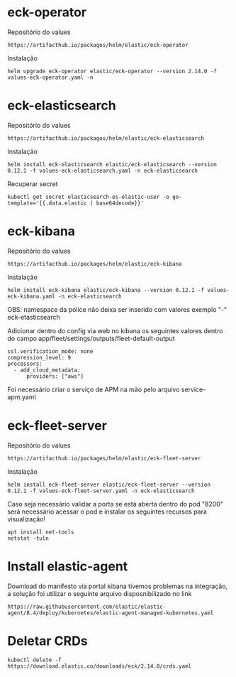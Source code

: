 # eck-operator

Repositório do values 
```
https://artifacthub.io/packages/helm/elastic/eck-operator
```
Instalação
```
helm upgrade eck-operator elastic/eck-operator --version 2.14.0 -f values-eck-operator.yaml -n 
```
# eck-elasticsearch

Repositório do values 
```
https://artifacthub.io/packages/helm/elastic/eck-elasticsearch
```

Instalação
```
helm install eck-elasticsearch elastic/eck-elasticsearch --version 0.12.1 -f values-eck-elasticsearch.yaml -n eck-elasticsearch
```
Recuperar secret
```
kubectl get secret elasticsearch-es-elastic-user -o go-template='{{.data.elastic | base64decode}}'
```

# eck-kibana 

Repositório do values 
```
https://artifacthub.io/packages/helm/elastic/eck-kibana
```
Instalação
```
helm install eck-kibana elastic/eck-kibana --version 0.12.1 -f values-eck-kibana.yaml -n eck-elasticsearch
```
OBS: namespace da police não deixa ser inserido com valores exemplo "-" eck-etasticsearch

Adicionar dentro do config via web no kibana os seguintes valores dentro do campo app/fleet/settings/outputs/fleet-default-output

```
ssl.verification_mode: none
compression_level: 9
processors:
  - add_cloud_metadata:
      providers: ["aws"]
```

Foi necessário criar o serviço de APM na mão pelo arquivo service-apm.yaml


# eck-fleet-server
Repositório do values 
```
https://artifacthub.io/packages/helm/elastic/eck-fleet-server
```

Instalação
```
helm install eck-fleet-server elastic/eck-fleet-server --version 0.12.1 -f values-eck-fleet-server.yaml -n eck-elasticsearch
```

Caso seja necessário validar a porta se está aberta dentro do pod "8200" será necessário acessar o pod e instalar os seguintes recursos para visualização!
```
apt install net-tools
netstat -tuln
```

# Install elastic-agent 
Download do manifesto via portal kibana tivemos problemas na integração, a solução foi utilizar o seguinte arquivo disposnibilizado no link 

```
https://raw.githubusercontent.com/elastic/elastic-agent/8.4/deploy/kubernetes/elastic-agent-managed-kubernetes.yaml
```


# Deletar CRDs

```
kubectl delete -f https://download.elastic.co/downloads/eck/2.14.0/crds.yaml
```